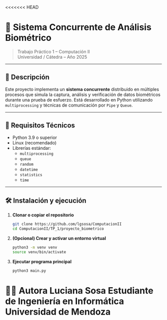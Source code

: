 <<<<<<< HEAD
# 🧠 Sistema Concurrente de Análisis Biométrico

> Trabajo Práctico 1 – Computación II  
> Universidad / Cátedra – Año 2025

---

## 📌 Descripción

Este proyecto implementa un **sistema concurrente** distribuido en múltiples procesos que simula la captura, análisis y verificación de datos biométricos durante una prueba de esfuerzo. Está desarrollado en Python utilizando `multiprocessing` y técnicas de comunicación por `Pipe` y `Queue`.

---

## 🔧 Requisitos Técnicos

- Python 3.9 o superior
- Linux (recomendado)
- Librerías estándar:
  - `multiprocessing`
  - `queue`
  - `random`
  - `datetime`
  - `statistics`
  - `time`

---

## 🛠️ Instalación y ejecución

1. **Clonar o copiar el repositorio**
   ```bash
   git clone https://github.com/lgsosa/ComputacionII
   cd ComputacionII/TP_1/proyecto_biometrico

2. **(Opcional) Crear y activar un entorno virtual**
   
   ```bash
   python3 -m venv venv
   source venv/bin/activate
   

3. **Ejecutar programa principal**
      ```bash
   python3 main.py

👩‍💻 Autora
Luciana Sosa
Estudiante de Ingeniería en Informática
Universidad de Mendoza
=======

